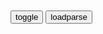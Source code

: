 ```note
```

<table id="tbc" style="white-space:pre-wrap">
</table>
<button onclick="toggleb()">toggle</button>
<button onclick="loadparse()">loadparse</button>
<br>
<!-- 🌸<br>🍅-　-🍑<hr>🍀 --> <textarea rows="30" cols="100" style="display: none" id="tar">

《百家讲坛》 20210905 g史通鉴·宋元时代 32 马上马下_CCTV节目官网-CCTV-10_y视网(cctv.com)
https://tv.cctv.com/2021/09/05/VIDEW5JfSDICPsPbW6xV7MLS210905.shtml?spm=C53121759377.PpQpNjJyNZw2.0.0

真正成大业者，都是大的气度。有一个特点，就是听人劝。

从忽必烈开始，延伸到师祖忽必烈一下得元朝各个君主，他们一直是在马上和马下之间进行徘徊。

元朝新z与旧俗之间的矛盾，第一表现在武力崇拜，因为从成吉思汗开始，蒙古得财产得得到，蒙古人口的得到，都是通过战争。

2021/9/15下午2:46:53

百家讲坛-2021-243
https://tv.cctv.com/live/cctv10/index.shtml?spm=C28340.PvZ9e3Brepue.S86741.97&stime=1630381800&etime=1630384620&type=lbacks

打仗的目的是什么，夺人口，夺财富，夺土地。现在财富有了，奴隶有了，土地也有了，不就是要享受吗？所以曾经在契丹人身上发生的事情，这个时候在女真人身上发生了。

百家讲坛-2021-242
https://tv.cctv.com/live/cctv10/index.shtml?spm=C28340.PvZ9e3Brepue.S86741.171&stime=1630295400&etime=1630298220&type=lbacks

金人以h服为荣，而有些北方的h人，以模仿金人的服饰来作为一种标榜。m族融合从来就是你学我，我学你。

百家讲坛》 20210828 国史通鉴·宋元时代 24 和议风波
https://tv.cctv.com/2021/08/28/VIDEyi7r7wiEweycCqxc8Zpc210828.shtml

百家讲坛-2021-240
https://tv.cctv.com/live/cctv10/index.shtml?spm=C28340.PvZ9e3Brepue.S86741.962&stime=1630122600&etime=1630125420&type=lbacks

宋史全文卷二十下-宋史全文
https://www.wjszx.com.cn/b_5917-c_51835-gc.html

浚上疏言：『燕云之举，其鉴不远。敌自宣和以来挟诈反覆，倾我国家，盖非可结以恩信，事以仁义者。盖自尧舜以来，人主奄有天下，非兵无以立国，未闻委质夷狄可以削平祸难，远而石晋，近而叛豫，著人耳目，历历可想。战国之时，楚怀王入觐于秦，一往不返，逮今千载之下为之痛心，由辨之不早也。』

2021/8/31下午10:40:31

百家讲坛-2021-237
https://tv.cctv.com/live/cctv10/index.shtml?spm=C28340.PvZ9e3Brepue.S86741.65&stime=1629863400&etime=1629866220&type=lbacks

扶植一个h人的zq，向中原地区的mz收税，来源源不断地向金供给银子，绢帛等等。

三朝北盟会编·卷八十三_古诗文网
https://so.gushiwen.cn/guwen/bookv_14226.aspx

金人有旨，如三日不伏推戴，先戮大臣，次尽杀
　军民，百官父老哭告拜邦昌，令即权宜之计救取一城老小。

《宋史·韩世忠传》原文及翻译--在线文言文
http://wyw.5156edu.com/html/z3832m5983j3001.html

日者言当作三公，世忠怒其侮己，殴之。

占卜的人说他将官至三公，他很生气，认为是侮辱自己，将那人痛打一顿。

百家讲坛-2021-236`20`
https://tv.cctv.com/live/cctv10/index.shtml?spm=C28340.PvZ9e3Brepue.S86741.93&stime=1629777000

无论是金主阿骨打，还是宋主赵佶，他们情绪的高低，往往就决定他们的冷热。你把他糊弄得高兴，也许可以得到更多的利益。

盟约的签订是不容易的，但是守约是更难的。而后来事实的证明，宋出现问题恰恰是守约的问题。

难道大宋朝中就无人了吗？还真是朝中无人。我这里说的是朝中无人，不是天下无人。

凭借大宋的gj机器，对内仍然能够比较轻而易举地镇ymz的反抗。对外也可以勉强打败正在衰弱的西夏。

百家讲坛-2021-234`18`
https://tv.cctv.com/live/cctv10/index.shtml?spm=C28340.PvZ9e3Brepue.S86741.161&stime=1629604200

五位首领趋势的年龄，都在56岁以下，而在位的时间都是
　十年左右。都是壮年即位，而去世的时候也都还没有进入到古稀之年老。这几位基本上都可以说既老成练达，又年富力强。10年左右既有时间持续自己的理想，但又没有时间拖到老态龙钟。

百家讲坛-2021-233`17`
https://tv.cctv.com/live/cctv10/index.shtml?spm=C28340.PvZ9e3Brepue.S86741.93&stime=1629517800

宋史列传卷九十五_宋史列传卷九十五原文、翻译及赏析
http://www.jy135.com/guwen/166597/336.html

蔡京擅政，复降正议大夫，京撰《奸党碑》，令郡国皆刻石。长安石工安民当镌字，辞曰："民愚人，固不知立碑之意。但如司马相公者，海内称其正直，今谓之奸邪，民不忍刻也。"府官怒，欲加罪，泣曰："被役不敢辞，乞免镌安民二字于石末，恐得罪于后世。"闻者愧之。

2021/8/23下午3:43:01

百家讲坛-2021-232`16`
https://tv.cctv.com/live/cctv10/index.shtml?spm=C28340.PvZ9e3Brepue.S86741.639&stime=1629431400

他们的强买强卖，变成了关府的兼并。

宋史?曾布传原文翻译 – 古诗文网
https://gsw.chengyucd.com/19116.html

布疏言：”陛下以不世出之资，登延硕学远识之臣，思大有为于天下，而大臣玩令，倡之于上，小臣横议，和之于下。人人窥伺间隙，巧言丑诋，以哗众罔上。是劝沮之术未明，而威福之用未果也。

天下之财匮乏，良由货不流通；货不流通，由商贾不行；商贾不行，由兼并之家巧为摧抑。故设市易于京师以售四方之货，常低仰其价，使高于兼并之家而低于倍蓰之直，官不失二分之息，则商贾自然无滞矣。今嘉问乃差官于四方买物货，禁客旅无得先交易，以息多寡为诛赏殿最，故官吏、牙驵惟恐裒之不尽而息之不夥，则是官自为兼并，殊非市易本意也。”事下两制议，惠卿以为沮新法，安石怒，布遂去位。

2021/8/20下午3:16:11

王安石市易法真相：gj强z剥夺gm财产(3)_大西北网
http://www.dxbei.com/w/20131016/93151_3.html

2021/8/20下午3:13:32

百家讲坛-2021-231`15`
https://tv.cctv.com/live/cctv10/index.shtml?spm=C28340.PvZ9e3Brepue.S86741.167&stime=1629345000

苏辙心地纯净 正道直行
https://history.sohu.com/a/195766083_100024269

陛下亲政之初，进退大臣，当以礼。不可如呵斥奴仆。

2021/8/20下午2:51:13

`续资治通鉴`卷第八十三
https://gj.zdic.net/archive.php?aid-10005.html

若又以熙、丰、元祐为说，无以厌服公论。

2021/8/20下午3:03:09

</textarea> <!-- 🍀<br>🍑-　-🍅<hr>🌸 -->

```tip
```

<script src="https://cdn.jsdelivr.net/npm/jquery@3.5.1/dist/jquery.min.js"></script>

<link rel="stylesheet" href="https://cdn.jsdelivr.net/gh/fancyapps/fancybox@3.5.7/dist/jquery.fancybox.min.css" />
<script src="https://cdn.jsdelivr.net/gh/fancyapps/fancybox@3.5.7/dist/jquery.fancybox.min.js"></script>

<script type="text/javascript">

var __urlRegex = /(\b(https?|ftp|file):\/\/[-A-Z0-9+&@#\/%?=~_|!:,.;]*[-A-Z0-9+&@#\/%=~_|])/ig;
var __imgRegex = /\.(?:jpe?g|gif|png)$/i;

loadparse();

function parseURL($string){

    var exp = __urlRegex;
    return $string.replace(exp,function(match){
            __imgRegex.lastIndex=0;
            if(__imgRegex.test(match)){
                return '<a data-fancybox="gallery" href="' + match.replace("/p=700", "")
                 + '"><img src="' + match.replace("/p=700", "/p=160x200")+'" width="64"></a>';
            }
            else{
                return '<a href="' + match + '" target="_blank">' + match + '</a>';
            }
        }
    );
}

function loadparse() {
  tbc.innerHTML = parseURL(tar.value);
}

function toggleb() {
  var x = document.getElementById("tar");
  if (x.style.display === "none") {
    x.style.display = "";
  } else {
    x.style.display = "none";
  }
}

</script>
